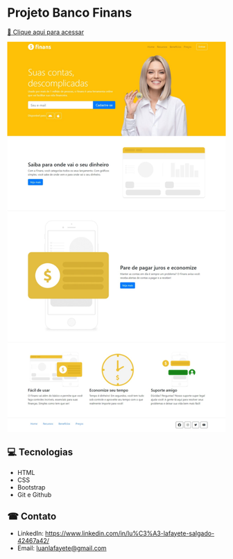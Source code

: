 # Projeto Banco Finans 

[🔗 Clique aqui para acessar](https://luanlafayete.github.io/ProjetoBancoFinans/)

![preview](https://github.com/LuanLafayete/ProjetoBancoFinans/blob/main/github/index.jpeg)

## 💻 Tecnologias 
- HTML
- CSS
- Bootstrap
- Git e Github

## ☎ Contato
- LinkedIn: 
https://www.linkedin.com/in/lu%C3%A3-lafayete-salgado-42467a42/
- Email: luanlafayete@gmail.com

